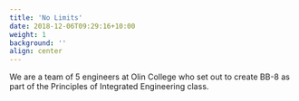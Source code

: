 ```yaml
---
title: 'No Limits'
date: 2018-12-06T09:29:16+10:00
weight: 1
background: ''
align: center
---
```


We are a team of 5 engineers at Olin College who set out to create BB-8 as part of the Principles of Integrated Engineering class.